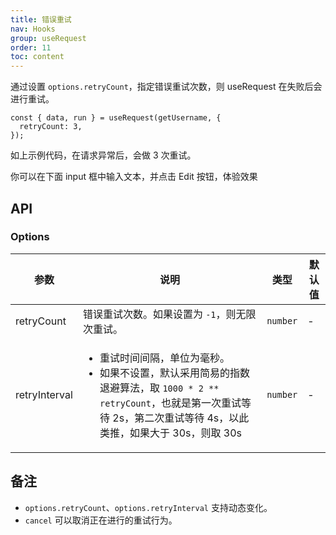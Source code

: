```yaml
---
title: 错误重试
nav: Hooks
group: useRequest
order: 11
toc: content
---
```


通过设置 `options.retryCount`，指定错误重试次数，则 useRequest 在失败后会进行重试。

```tsx | pure
const { data, run } = useRequest(getUsername, {
  retryCount: 3,
});
```

如上示例代码，在请求异常后，会做 3 次重试。

你可以在下面 input 框中输入文本，并点击 Edit 按钮，体验效果

<code src="./demo/retry.tsx"></code>

## API

### Options

| 参数          | 说明                                                                                                                                                                                                    | 类型     | 默认值 |
| ------------- | ------------------------------------------------------------------------------------------------------------------------------------------------------------------------------------------------------- | -------- | ------ |
| retryCount    | 错误重试次数。如果设置为 `-1`，则无限次重试。                                                                                                                                                           | `number` | -      |
| retryInterval | <ul><li>重试时间间隔，单位为毫秒。</li><li>如果不设置，默认采用简易的指数退避算法，取 `1000 * 2 ** retryCount`，也就是第一次重试等待 2s，第二次重试等待 4s，以此类推，如果大于 30s，则取 30s </li></ul> | `number` | -      |

## 备注

- `options.retryCount`、`options.retryInterval` 支持动态变化。
- `cancel` 可以取消正在进行的重试行为。
